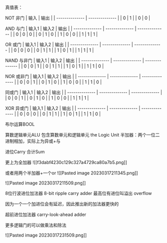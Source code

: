 
真值表：

NOT 非门
| 输入 | 输出 | 
| -------------- | -------------- | 
| 0 | 1 | 
| 0 | 0 |


AND 与门
| 输入1 | 输入2 | 输出 |
| -------------- | -------------- | -------------- |
| 0 | 0 | 0 |
| 0 | 1 | 0 |
| 1 | 0 | 0 |
| 1 | 1 | 1 |

OR 或门
| 输入1 | 输入2 | 输出 |
| -------------- | -------------- | -------------- |
| 0 | 0 | 0 |
| 0 | 1 | 1 |
| 1 | 0 | 1 |
| 1 | 1 | 1 |

NAND 与非门
| 输入1 | 输入2 | 输出 |
| -------------- | -------------- | -------------- |
| 0 | 0 | 1 |
| 0 | 1 | 1 |
| 1 | 0 | 1 |
| 1 | 1 | 0 |

NOR 或非门
| 输入1 | 输入2 | 输出 |
| -------------- | -------------- | -------------- |
| 0 | 0 | 1 |
| 0 | 1 | 0 |
| 1 | 0 | 0 |
| 1 | 1 | 0 |

同或门
| 输入1 | 输入2 | 输出 |
| -------------- | -------------- | -------------- |
| 0 | 0 | 1 |
| 0 | 1 | 0 |
| 1 | 0 | 0 |
| 1 | 1 | 1 |

XOR 异或门
| 输入1 | 输入2 | 输出 |
| -------------- | -------------- | -------------- |
| 0 | 0 | 0 |
| 0 | 1 | 1 |
| 1 | 0 | 1 |
| 1 | 1 | 0 |

布尔运算BOOL

算数逻辑单元ALU
包含算数单元和逻辑单元 the Logic Unit
半加器：两个一位二进制相加，实际上为异或+与

进位Carry
合计Sum

更上为全加器
![[f3dabf4230c129c327a4729ca80a7b5.png]]

或者用两个半加器+一个or
![[Pasted image 20230317211345.png]]

![[Pasted image 20230317211509.png]]

8位行波进位加法器 8-bit ripple carry adder
最高位有进位叫溢出 overflow

因为一个一个加进位会有延迟，因此推出新的加法器更快的

超前进位加法器 carry-look-ahead adder

更多逻辑门的可以做乘法和除法

![[Pasted image 20230317231509.png]]